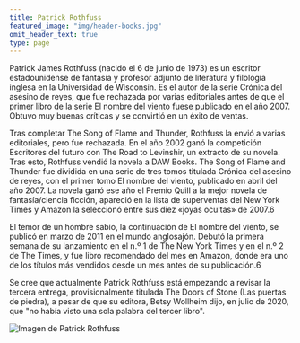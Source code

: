 ```yaml
---
title: Patrick Rothfuss
featured_image: "img/header-books.jpg"
omit_header_text: true
type: page
---
```


Patrick James Rothfuss (nacido el 6 de junio de 1973) es un escritor estadounidense de fantasía y profesor adjunto de literatura y filología inglesa en la Universidad de Wisconsin. Es el autor de la serie Crónica del asesino de reyes, que fue rechazada por varias editoriales antes de que el primer libro de la serie El nombre del viento fuese publicado en el año 2007. Obtuvo muy buenas críticas y se convirtió en un éxito de ventas.

Tras completar The Song of Flame and Thunder, Rothfuss la envió a varias editoriales, pero fue rechazada. En el año 2002 ganó la competición Escritores del futuro con The Road to Levinshir, un extracto de su novela. Tras esto, Rothfuss vendió la novela a DAW Books. The Song of Flame and Thunder fue dividida en una serie de tres tomos titulada Crónica del asesino de reyes, con el primer tomo El nombre del viento, publicado en abril del año 2007. La novela ganó ese año el Premio Quill a la mejor novela de fantasía/ciencia ficción, apareció en la lista de superventas del New York Times y Amazon la seleccionó entre sus diez «joyas ocultas» de 2007.6​

El temor de un hombre sabio, la continuación de El nombre del viento, se publicó en marzo de 2011 en el mundo anglosajón. Debutó la primera semana de su lanzamiento en el n.º 1 de The New York Times y en el n.º 2 de The Times, y fue libro recomendado del mes en Amazon, donde era uno de los títulos más vendidos desde un mes antes de su publicación.6

Se cree que actualmente Patrick Rothfuss está empezando a revisar la tercera entrega, provisionalmente titulada The Doors of Stone (Las puertas de piedra), ​a pesar de que su editora, Betsy Wollheim dijo, en julio de 2020, que "no había visto una sola palabra del tercer libro".

![Imagen de Patrick Rothfuss](/img/patrick-rothfuss.jpg)